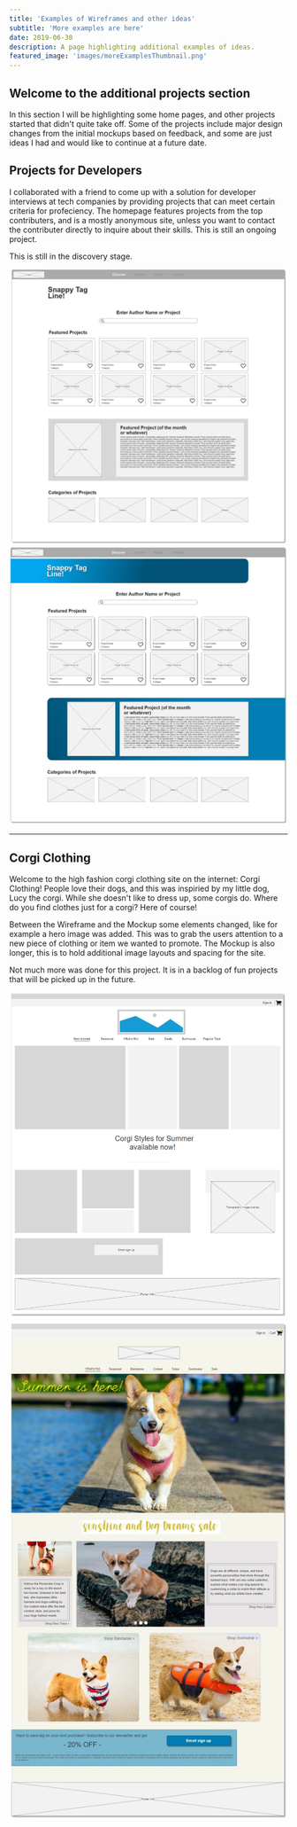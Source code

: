 ```yaml
---
title: 'Examples of Wireframes and other ideas'
subtitle: 'More examples are here'
date: 2019-06-30 
description: A page highlighting additional examples of ideas.
featured_image: 'images/moreExamplesThumbnail.png'
---
```


## Welcome to the additional projects section

In this section I will be highlighting some home pages, and other projects started that didn't quite take off. Some of the projects include major design changes from the initial mockups based on feedback, and some are just ideas I had and would like to continue at a future date. 

## Projects for Developers

I collaborated with a friend to come up with a solution for developer interviews at tech companies by providing projects that can meet certain criteria for profeciency. The homepage features projects from the top contributers, and is a mostly anonymous site, unless you want to contact the contributer directly to inquire about their skills. This is still an ongoing project. 

This is still in the discovery stage.

<div class="gallery" data-columns="2">
	<img src="/images/projectsForDevelopersWireframe.JPG">
	<img src="/images/projectsForDevelopers.JPG">
</div>


<hr>

## Corgi Clothing

Welcome to the high fashion corgi clothing site on the internet: Corgi Clothing! People love their dogs, and this was inspiried by my little dog, Lucy the corgi. While she doesn't like to dress up, some corgis do. Where do you find clothes just for a corgi? Here of course! 

Between the Wireframe and the Mockup some elements changed, like for example a hero image was added. This was to grab the users attention to a new piece of clothing or item we wanted to promote. The Mockup is also longer, this is to hold additional image layouts and spacing for the site.

Not much more was done for this project. It is in a backlog of fun projects that will be picked up in the future. 

<div class="gallery" data-columns="2">
	<img src="/images/corgiCLothingWireframe.JPG">
	<img src="/images/corgiClothing.JPG">
</div>




